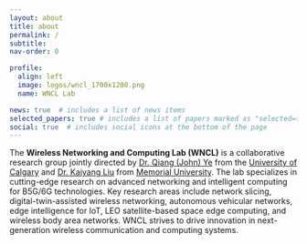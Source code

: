```yaml
---
layout: about
title: about
permalink: /
subtitle:
nav-order: 0

profile:
  align: left
  image: logos/wncl_1700x1200.png
  name: WNCL Lab

news: true  # includes a list of news items
selected_papers: true # includes a list of papers marked as "selected={true}"
social: true  # includes social icons at the bottom of the page
---
```



The **Wireless Networking and Computing Lab (WNCL)**
is a collaborative research group jointly directed by [Dr. Qiang (John) Ye](https://qiang-john-ye.github.io/index.html) from the [University of Calgary](https://www.ucalgary.ca) and [Dr. Kaiyang Liu](https://liu-kaiyang.github.io/) from [Memorial University](https://mun.ca). The lab specializes in cutting-edge research on advanced networking and intelligent computing for B5G/6G technologies. Key research areas include network slicing, digital-twin-assisted wireless networking, autonomous vehicular networks, edge intelligence for IoT, LEO satellite-based space edge computing, and wireless body area networks. WNCL strives to drive innovation in next-generation wireless communication and computing systems.
